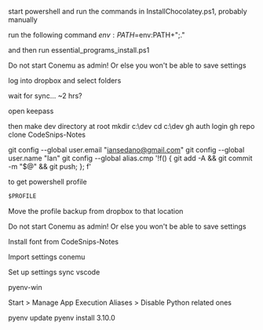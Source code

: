 start powershell and run the commands in InstallChocolatey.ps1, probably manually

run the following command
$env:PATH =$env:PATH+";."

and then run essential_programs_install.ps1

Do not start Conemu as admin! Or else you won't be able to save settings

log into dropbox and select folders

wait for sync... ~2 hrs?

open keepass

then make dev directory at root
mkdir c:\dev
cd c:\dev
gh auth login
gh repo clone CodeSnips-Notes

git config --global user.email "iansedano@gmail.com"
git config --global user.name "Ian"
git config --global alias.cmp '!f() { git add -A && git commit -m \"$@\" && git push; }; f'

to get powershell profile

```ps
$PROFILE
```

Move the profile backup from dropbox to that location

Do not start Conemu as admin! Or else you won't be able to save settings

Install font from CodeSnips-Notes

Import settings conemu

Set up settings sync vscode


pyenv-win

Start > Manage App Execution Aliases > Disable Python related ones

pyenv update
pyenv install 3.10.0